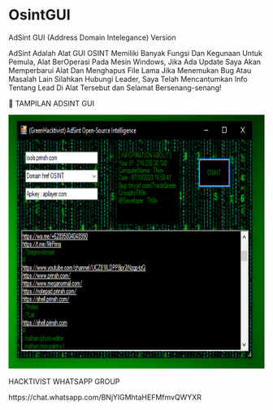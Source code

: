 # OsintGUI
AdSint GUI (Address Domain Intelegance) Version

AdSint Adalah Alat GUI OSINT Memiliki Banyak Fungsi Dan Kegunaan Untuk Pemula,
Alat BerOperasi Pada Mesin Windows, Jika Ada Update Saya Akan Memperbarui Alat Dan Menghapus File Lama
Jika Menemukan Bug Atau Masalah Lain Silahkan Hubungi Leader, Saya Telah Mencantumkan
Info Tentang Lead Di Alat Tersebut dan Selamat Bersenang-senang!
<p>
 🎥 TAMPILAN ADSINT GUI 
<p>
<img src="Adsinttool.PNG" alt="Image" style="width:790px;height:500px;">
<p>
HACKTIVIST WHATSAPP GROUP
<p>
https://chat.whatsapp.com/BNjYlGMhtaHEFMfmvQWYXR
</p>

